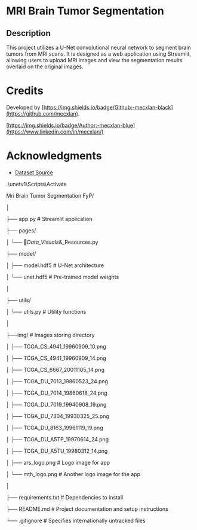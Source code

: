 # MRI Brain Tumor Segmentation

## Description
This project utilizes a U-Net convolutional neural network to segment brain tumors from MRI scans. It is designed as a web application using Streamlit, allowing users to upload MRI images and view the segmentation results overlaid on the original images.

# Credits 
Developed by [https://img.shields.io/badge/Github:-mecxlan-black](https://github.com/mecxlan).

[https://img.shields.io/badge/Author:-mecxlan-blue](https://www.linkedin.com/in/mecxlan/)


# Acknowledgments
* [Dataset Source](https://wiki.cancerimagingarchive.net/pages/viewpage.action?pageId=5309188)

.\unetv1\Scripts\Activate

Mri Brain Tumor Segmentation FyP/

│

├── app.py                  # Streamlit application

├── pages/

│   └── 💠_Data_Visuals_&_Resources.py

├── model/

│   ├── model.hdf5          # U-Net architecture

│   └── unet.hdf5           # Pre-trained model weights

│

├── utils/

│   └── utils.py            # Utility functions

│

├──img/                                     # Images storing directory

│   ├── TCGA_CS_4941_19960909_10.png

│   ├── TCGA_CS_4941_19960909_14.png

│   ├── TCGA_CS_6667_20011105_14.png

│   ├── TCGA_DU_7013_19860523_24.png

│   ├── TCGA_DU_7014_19860618_24.png

│   ├── TCGA_DU_7019_19940908_19.png

│   ├── TCGA_DU_7304_19930325_25.png

│   ├── TCGA_DU_8163_19961119_19.png

│   ├── TCGA_DU_A5TP_19970614_24.png

│   ├── TCGA_DU_A5TU_19980312_14.png

│   ├── ars_logo.png                        # Logo image for app

│   └── mth_logo.png                        # Another logo image for the app

│

├── requirements.txt        # Dependencies to install

├── README.md               # Project documentation and setup instructions

└── .gitignore              # Specifies internationally untracked files
